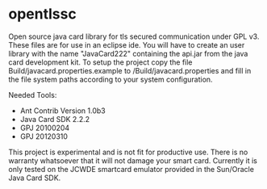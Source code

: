 opentlssc
=========

Open source java card library for tls secured communication under GPL v3.
These files are for use in an eclipse ide. You will have to create an user library with the name "JavaCard222" containing the api.jar from the java card development kit.
To setup the project copy the file Build/javacard.properties.example to /Build/javacard.properties and fill in the file system paths according to your system configuration.

Needed Tools:
* Ant Contrib Version 1.0b3
* Java Card SDK 2.2.2
* GPJ 20100204
* GPJ 20120310

This project is experimental and is not fit for productive use. There is no warranty whatsoever that it will not damage your smart card.
Currently it is only tested on the JCWDE smartcard emulator provided in the Sun/Oracle Java Card SDK.
